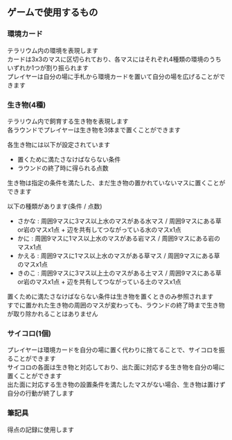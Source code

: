 ゲームで使用するもの
--------------------
### 環境カード
テラリウム内の環境を表現します  
カードは3x3のマスに区切られており、各マスにはそれぞれ4種類の環境のうちいずれか1つが割り振られます  
プレイヤーは自分の場に手札から環境カードを置いて自分の場を広げることができます

### 生き物(4種)
テラリウム内で飼育する生き物を表現します  
各ラウンドでプレイヤーは生き物を3体まで置くことができます

各生き物には以下が設定されています
- 置くために満たさなけばならない条件
- ラウンドの終了時に得られる点数

生き物は指定の条件を満たした、まだ生き物の置かれていないマスに置くことができます

以下の種類があります(条件 / 点数)
- さかな : 周囲9マスに3マス以上水のマスがある水マス / 周囲9マスにある草or岩のマスx1点 + 辺を共有してつながっている水のマスx1点
- かに   : 周囲9マスに1マス以上水のマスがある岩マス / 周囲9マスにある岩のマスx1点
- かえる : 周囲9マスに1マス以上水のマスがある草マス / 周囲9マスにある草のマスx1点
- きのこ : 周囲9マスに3マス以上土のマスがある土マス / 周囲9マスにある草or岩のマスx1点 + 辺を共有してつながっている土のマスx1点

置くために満たさなけばならない条件は生き物を置くときのみ参照されます  
すでに置かれた生き物の周囲のマスが変わっても、ラウンドの終了時まで生き物が取り除かれることはありません

### サイコロ(1個)
プレイヤーは環境カードを自分の場に置く代わりに捨てることで、サイコロを振ることができます  
サイコロの各面は生き物と対応しており、出た面に対応する生き物を自分の場に置くことができます  
出た面に対応する生き物の設置条件を満たしたマスがない場合、生き物は置けず自分の行動が終了します

### 筆記具
得点の記録に使用します

